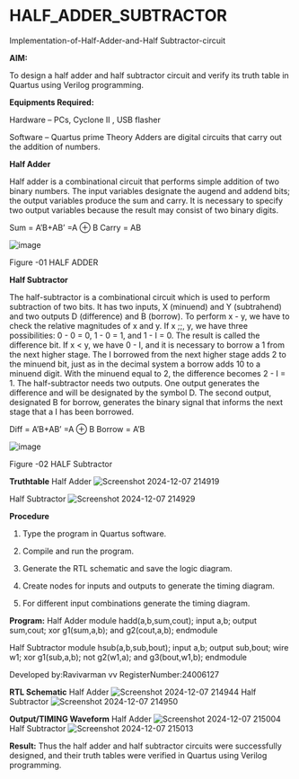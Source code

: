 # HALF_ADDER_SUBTRACTOR

Implementation-of-Half-Adder-and-Half Subtractor-circuit

**AIM:**

To design a half adder and half subtractor circuit and verify its truth table in Quartus using Verilog programming.

**Equipments Required:**

Hardware – PCs, Cyclone II , USB flasher 

Software – Quartus prime Theory Adders are digital circuits that carry out the addition of numbers.

**Half Adder**

Half adder is a combinational circuit that performs simple addition of two binary numbers. The input variables designate the augend and addend bits; the output variables produce the sum and carry. It is necessary to specify two output variables because the result may consist of two binary digits.

Sum = A’B+AB’ =A ⊕ B Carry = AB

![image](https://github.com/naavaneetha/HALF_ADDER_SUBTRACTOR/assets/154305477/bd4a0b2c-cdbc-4184-ab08-81578f121e1f)

Figure -01 HALF ADDER

**Half Subtractor**

The half-subtractor is a combinational circuit which is used to perform subtraction of two bits. It has two inputs, X (minuend) and Y (subtrahend) and two outputs D (difference) and B (borrow). To perform x - y, we have to check the relative magnitudes of x and y. If x ;;, y, we have three possibilities: 0 - 0 = 0, 1 - 0 = 1, and 1 - I = 0. The result is called the difference bit. If x < y, we have 0 - I, and it is necessary to borrow a 1 from the next higher stage. The I borrowed from the next higher stage adds 2 to the minuend bit, just as in the decimal system a borrow adds 10 to a minuend digit. With the minuend equal to 2, the difference becomes 2 - I = 1. The half-subtractor needs two outputs. One output generates the difference and will be designated by the symbol D. The second output, designated B for borrow, generates the binary signal that informs the next stage that a I has been borrowed. 

Diff = A’B+AB’ =A ⊕ B
Borrow = A’B

 ![image](https://github.com/naavaneetha/HALF_ADDER_SUBTRACTOR/assets/154305477/d76b099c-513f-4e7c-843a-e2fd028a531a)

Figure -02 HALF Subtractor

**Truthtable**
Half Adder
![Screenshot 2024-12-07 214919](https://github.com/user-attachments/assets/63dc2943-67dd-45ce-b90c-e4d181bb5ac5)

Half Subtractor
![Screenshot 2024-12-07 214929](https://github.com/user-attachments/assets/4d70af20-b67e-4e5d-b951-875967dd971f)

**Procedure**

1.	Type the program in Quartus software.

2.	Compile and run the program.

3.	Generate the RTL schematic and save the logic diagram.

4.	Create nodes for inputs and outputs to generate the timing diagram.

5.	For different input combinations generate the timing diagram.


**Program:**
Half Adder
module hadd(a,b,sum,cout);
input a,b;
output sum,cout;
xor g1(sum,a,b);
and g2(cout,a,b);
endmodule 

Half Subtractor
module hsub(a,b,sub,bout);
input a,b;
output sub,bout;
wire w1;
xor g1(sub,a,b);
not g2(w1,a);
and g3(bout,w1,b);
endmodule 

Developed by:Ravivarman vv
RegisterNumber:24006127

**RTL Schematic**
Half Adder
![Screenshot 2024-12-07 214944](https://github.com/user-attachments/assets/8d71d39e-e20a-43e8-836b-fb8b9fea2dd7)
Half Subtractor
![Screenshot 2024-12-07 214950](https://github.com/user-attachments/assets/cae3bc78-93dd-4151-bd12-5adacf226045)

**Output/TIMING Waveform**
Half Adder
![Screenshot 2024-12-07 215004](https://github.com/user-attachments/assets/1c2b05a8-3e84-4b59-b8dd-1d6fd4aa62c8)
Half Subtractor
![Screenshot 2024-12-07 215013](https://github.com/user-attachments/assets/ef143958-ebcb-47ae-8ac6-9690a97ecf76)

**Result:**
Thus the half adder and half subtractor circuits were successfully designed, and their truth tables were verified in Quartus using Verilog programming.
